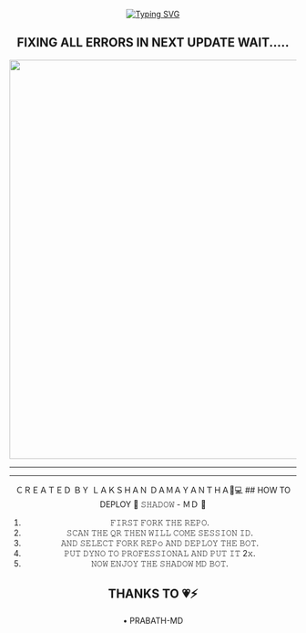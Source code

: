 <div align="center">
     
 [![Typing SVG](https://readme-typing-svg.herokuapp.com?font=Rockstar-ExtraBold&color=F01&lines=ＳＨＡＤＯＷ+ＭＤ+ＷＨＡＴＳＡＰＰ+ＢＯＴ)](https://git.io/typing-svg)

## FIXING  ALL ERRORS IN NEXT UPDATE WAIT..... 

  <p align="center">
<a href="https://github.com/vipshadowmd">
    <img src="https://telegra.ph/file/8f0d6b5f0f741277f4ef8.jpg"  width="700px">
</a>
<hr>

<hr>
ＣＲＥＡＴＥＤ ＢＹ ＬＡＫＳＨＡＮ ＤＡＭＡＹＡＮＴＨＡ🔰💻
## HOW TO DEPLOY 🧚 𝚂𝙷𝙰𝙳𝙾𝚆 - ＭＤ 🧚

1) 𝙵𝙸𝚁𝚂𝚃 𝙵𝙾𝚁𝙺 𝚃𝙷𝙴 𝚁𝙴𝙿𝙾.
2) 𝚂𝙲𝙰𝙽 𝚃𝙷𝙴 𝚀𝚁 𝚃𝙷𝙴𝙽 𝚆𝙸𝙻𝙻 𝙲𝙾𝙼𝙴 𝚂𝙴𝚂𝚂𝙸𝙾𝙽 𝙸𝙳.
4) 𝙰𝙽𝙳 𝚂𝙴𝙻𝙴𝙲𝚃 𝙵𝙾𝚁𝙺 𝚁𝙴𝙿𝚘 𝙰𝙽𝙳 𝙳𝙴𝙿𝙻𝙾𝚈 𝚃𝙷𝙴 𝙱𝙾𝚃.
5) 𝙿𝚄𝚃 𝙳𝚈𝙽𝙾 𝚃𝙾 𝙿𝚁𝙾𝙵𝙴𝚂𝚂𝙸𝙾𝙽𝙰𝙻 𝙰𝙽𝙳 𝙿𝚄𝚃 𝙸𝚃 2𝚡.
6) 𝙽𝙾𝚆 𝙴𝙽𝙹𝙾𝚈 𝚃𝙷𝙴 𝚂𝙷𝙰𝙳𝙾𝚆 𝙼𝙳 𝙱𝙾𝚃.


## THANKS TO 💗⚡

• PRABATH-MD
